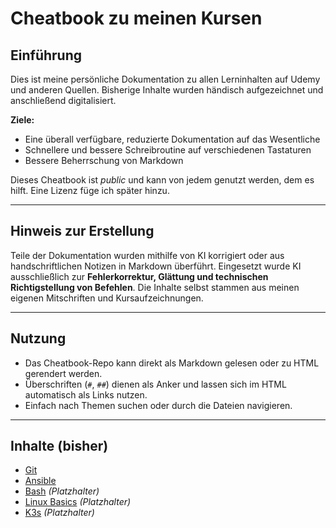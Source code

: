 # Cheatbook zu meinen Kursen

## Einführung

Dies ist meine persönliche Dokumentation zu allen Lerninhalten auf Udemy und anderen Quellen.
Bisherige Inhalte wurden händisch aufgezeichnet und anschließend digitalisiert.

**Ziele:**

- Eine überall verfügbare, reduzierte Dokumentation auf das Wesentliche
- Schnellere und bessere Schreibroutine auf verschiedenen Tastaturen
- Bessere Beherrschung von Markdown

Dieses Cheatbook ist *public* und kann von jedem genutzt werden, dem es hilft.
Eine Lizenz füge ich später hinzu.

---

## Hinweis zur Erstellung

Teile der Dokumentation wurden mithilfe von KI korrigiert oder aus handschriftlichen Notizen in Markdown überführt.
Eingesetzt wurde KI ausschließlich zur **Fehlerkorrektur, Glättung und technischen Richtigstellung von Befehlen**.
Die Inhalte selbst stammen aus meinen eigenen Mitschriften und Kursaufzeichnungen.

---

## Nutzung

- Das Cheatbook-Repo kann direkt als Markdown gelesen oder zu HTML gerendert werden.
- Überschriften (`#`, `##`) dienen als Anker und lassen sich im HTML automatisch als Links nutzen.
- Einfach nach Themen suchen oder durch die Dateien navigieren.

---

## Inhalte (bisher)

- [Git](git.md)
- [Ansible](ansible.md)
- [Bash](bash.md) *(Platzhalter)*
- [Linux Basics](linux.md) *(Platzhalter)*
- [K3s](k3s.md) *(Platzhalter)*
